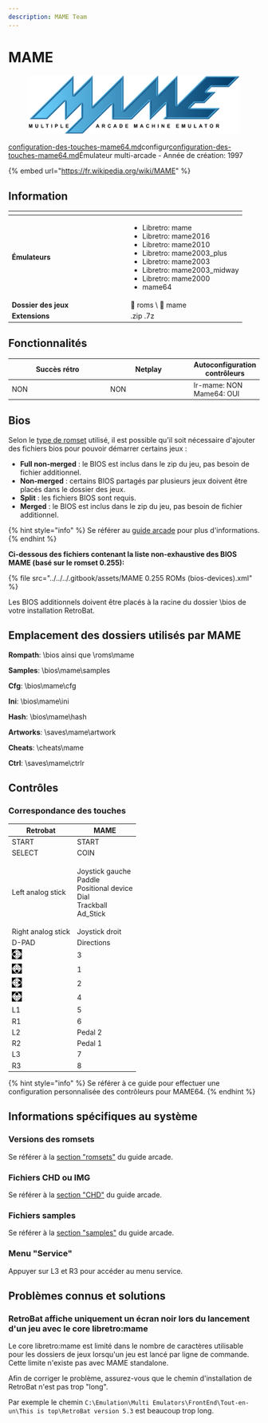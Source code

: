 ```yaml
---
description: MAME Team
---
```


# MAME

<div align="left">

<figure><picture><source srcset="https://raw.githubusercontent.com/fabricecaruso/es-theme-carbon/91d85c7849cc550b0cac4e75cb8e0923d3b61b5e/art/logos/mame-w.svg" media="(prefers-color-scheme: dark)"><img src="https://raw.githubusercontent.com/fabricecaruso/es-theme-carbon/52ff37c9e265587d006945a2ba695b5a962b3a3d/art/logos/mame.svg" alt=""></picture><figcaption></figcaption></figure>

</div>

[configuration-des-touches-mame64.md](../../../controleurs/configuration-des-touches-specifique-par-emulateur/configuration-des-touches-mame64.md "mention")configur[configuration-des-touches-mame64.md](../../../controleurs/configuration-des-touches-specifique-par-emulateur/configuration-des-touches-mame64.md "mention")Émulateur multi-arcade - Année de création: 1997

{% embed url="https://fr.wikipedia.org/wiki/MAME" %}

## Information

<table data-header-hidden><thead><tr><th width="224"></th><th></th></tr></thead><tbody><tr><td><strong>Émulateurs</strong></td><td><ul><li>Libretro: mame</li><li>Libretro: mame2016</li><li>Libretro: mame2010</li><li>Libretro: mame2003_plus</li><li>Libretro: mame2003</li><li>Libretro: mame2003_midway</li><li>Libretro: mame2000</li><li>mame64</li></ul></td></tr><tr><td><strong>Dossier des jeux</strong></td><td><span data-gb-custom-inline data-tag="emoji" data-code="1f4c2">📂</span> roms \ <span data-gb-custom-inline data-tag="emoji" data-code="1f4c2">📂</span> mame</td></tr><tr><td><strong>Extensions</strong></td><td>.zip .7z</td></tr></tbody></table>

## Fonctionnalités

<table><thead><tr><th width="245">Succès rétro</th><th width="200">Netplay</th><th>Autoconfiguration contrôleurs</th></tr></thead><tbody><tr><td>NON</td><td>NON</td><td>lr-mame: NON<br>Mame64: OUI</td></tr></tbody></table>

## Bios

Selon le [type de romset](../../arcade-guide.md#type-de-romset) utilisé, il est possible qu'il soit nécessaire d'ajouter des fichiers bios pour pouvoir démarrer certains jeux :

* **Full non-merged** : le BIOS est inclus dans le zip du jeu, pas besoin de fichier additionnel.
* **Non-merged** : certains BIOS partagés par plusieurs jeux doivent être placés dans le dossier des  jeux.
* **Split** : les fichiers BIOS sont requis.
* **Merged** : le BIOS est inclus dans le zip du jeu, pas besoin de fichier additionnel.

{% hint style="info" %}
Se référer au [guide arcade](../../arcade-guide.md#type-de-romset) pour plus d'informations.
{% endhint %}

**Ci-dessous des fichiers contenant la liste non-exhaustive des BIOS MAME (basé sur le romset 0.255):**

{% file src="../../../.gitbook/assets/MAME 0.255 ROMs (bios-devices).xml" %}

Les BIOS additionnels doivent être placés à la racine du dossier \bios de votre installation RetroBat.



## Emplacement des dossiers utilisés par MAME

**Rompath**: \bios ainsi que \roms\mame

**Samples**: \bios\mame\samples

**Cfg**: \bios\mame\cfg

**Ini**: \bios\mame\ini

**Hash**: \bios\mame\hash

**Artworks**: \saves\mame\artwork

**Cheats**: \cheats\mame

**Ctrl**: \saves\mame\ctrlr



## Contrôles

### Correspondance des touches

| Retrobat                                       | MAME                                                                                   |
| ---------------------------------------------- | -------------------------------------------------------------------------------------- |
| START                                          | START                                                                                  |
| SELECT                                         | COIN                                                                                   |
| Left analog stick                              | <p>Joystick gauche<br>Paddle<br>Positional device<br>Dial<br>Trackball<br>Ad_Stick</p> |
| Right analog stick                             | Joystick droit                                                                         |
| D-PAD                                          | Directions                                                                             |
| ![](<../../../.gitbook/assets/image (32).png>) | 3                                                                                      |
| ![](<../../../.gitbook/assets/image (19).png>) | 1                                                                                      |
| ![](<../../../.gitbook/assets/image (6).png>)  | 2                                                                                      |
| ![](<../../../.gitbook/assets/image (34).png>) | 4                                                                                      |
| L1                                             | 5                                                                                      |
| R1                                             | 6                                                                                      |
| L2                                             | Pedal 2                                                                                |
| R2                                             | Pedal 1                                                                                |
| L3                                             | 7                                                                                      |
| R3                                             | 8                                                                                      |

{% hint style="info" %}
Se référer à ce guide pour effectuer une configuration personnalisée des contrôleurs pour MAME64.
{% endhint %}

## Informations spécifiques au système

### Versions des romsets&#x20;

Se référer à la [section "romsets"](../../arcade-guide.md#type-de-romset) du guide arcade.

### Fichiers CHD ou IMG

Se référer à la [section "CHD"](../../arcade-guide.md#fichiers-chd-ou-img) du guide arcade.

### **Fichiers samples**

Se référer à la [section "samples"](../../arcade-guide.md#samples) du guide arcade.

### Menu "Service"

Appuyer sur L3 et R3 pour accéder au menu service.

## Problèmes connus et solutions

### RetroBat affiche uniquement un écran noir lors du lancement d'un jeu avec le core libretro:mame

Le core libretro:mame est limité dans le nombre de caractères utilisable pour les dossiers de jeux lorsqu'un jeu est lancé par ligne de commande. Cette limite n'existe pas avec MAME standalone.

Afin de corriger le problème, assurez-vous que le chemin d'installation de RetroBat n'est pas trop "long".

Par exemple le chemin `C:\Emulation\Multi Emulators\FrontEnd\Tout-en-un\This is top\RetroBat version 5.3` est beaucoup trop long.
